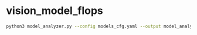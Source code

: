 # vision_model_flops

```bash
python3 model_analyzer.py --config models_cfg.yaml --output model_analysis.json
```